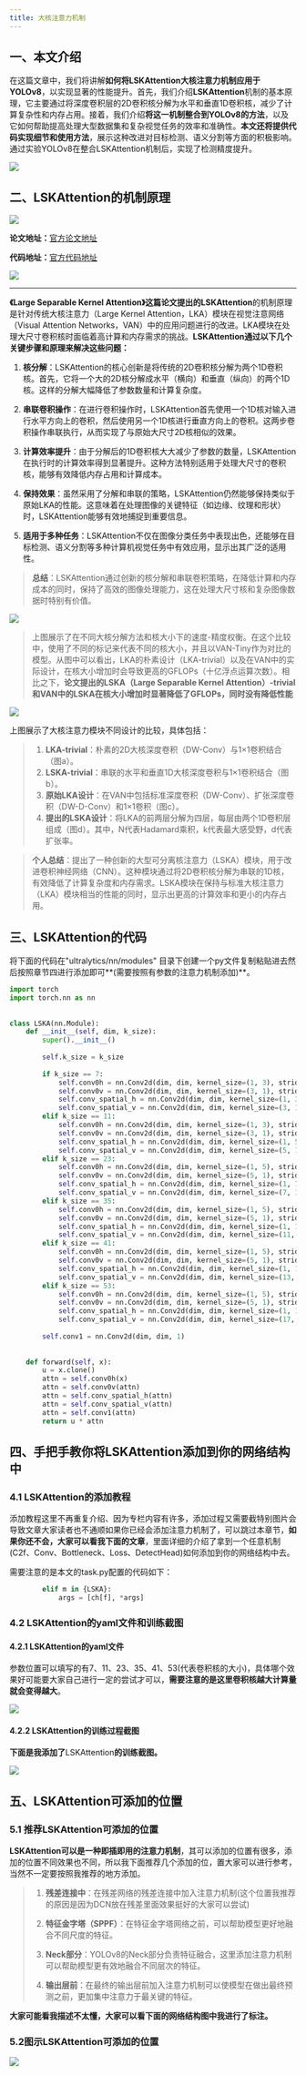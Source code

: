 ```yaml
---
title: 大核注意力机制
---
```

一、本文介绍 
-------

在这篇文章中，我们将讲解**如何将LSKAttention大核注意力机制应用于YOLOv8**，以实现显著的性能提升。首先，我们介绍**LSKAttention**机制的基本原理，它主要通过将深度卷积层的2D卷积核分解为水平和垂直1D卷积核，减少了计算复杂性和内存占用。接着，我们介绍**将这一机制整合到YOLOv8的方法**，以及它如何帮助提高处理大型数据集和复杂视觉任务的效率和准确性。**本文还将提供代码实现细节和使用方法**，展示这种改进对目标检测、语义分割等方面的积极影响。通过实验YOLOv8在整合LSKAttention机制后，实现了检测精度提升。

![](https://yangyang666.oss-cn-chengdu.aliyuncs.com/typoraImages/4b39eeb20ce74c5fabed0b9569690441.png)

二、LSKAttention的机制原理 
--------------------

![](https://yangyang666.oss-cn-chengdu.aliyuncs.com/typoraImages/c9a46a0bb241421ba8315e921fe5bfba.png)

**论文地址：**[官方论文地址](https://arxiv.org/pdf/2309.01439.pdf "官方论文地址")

**代码地址：**[官方代码地址](https://github.com/StevenLauHKHK/Large-Separable-Kernel-Attention "官方代码地址")

![](https://yangyang666.oss-cn-chengdu.aliyuncs.com/typoraImages/b5b4bb706d524863929cbd72ad7cbbb0.png)

* * *

**《Large Separable Kernel Attention》**这篇论文提出的**LSKAttention**的机制原理是针对传统大核注意力（Large Kernel Attention，LKA）模块在视觉注意网络（Visual Attention Networks，VAN）中的应用问题进行的改进。LKA模块在处理大尺寸卷积核时面临着高计算和内存需求的挑战。**LSKAttention通过以下几个关键步骤和原理来解决这些问题：**

1.  **核分解**：LSKAttention的核心创新是将传统的2D卷积核分解为两个1D卷积核。首先，它将一个大的2D核分解成水平（横向）和垂直（纵向）的两个1D核。这样的分解大幅降低了参数数量和计算复杂度。
    
2.  **串联卷积操作**：在进行卷积操作时，LSKAttention首先使用一个1D核对输入进行水平方向上的卷积，然后使用另一个1D核进行垂直方向上的卷积。这两步卷积操作串联执行，从而实现了与原始大尺寸2D核相似的效果。
    
3.  **计算效率提升**：由于分解后的1D卷积核大大减少了参数的数量，LSKAttention在执行时的计算效率得到显著提升。这种方法特别适用于处理大尺寸的卷积核，能够有效降低内存占用和计算成本。
    
4.  **保持效果**：虽然采用了分解和串联的策略，LSKAttention仍然能够保持类似于原始LKA的性能。这意味着在处理图像的关键特征（如边缘、纹理和形状）时，LSKAttention能够有效地捕捉到重要信息。
    
5.  **适用于多种任务**：LSKAttention不仅在图像分类任务中表现出色，还能够在目标检测、语义分割等多种计算机视觉任务中有效应用，显示出其广泛的适用性。
    

> **总结**：LSKAttention通过创新的核分解和串联卷积策略，在降低计算和内存成本的同时，保持了高效的图像处理能力，这在处理大尺寸核和复杂图像数据时特别有价值。

![](https://yangyang666.oss-cn-chengdu.aliyuncs.com/typoraImages/83df29a950b1454792cdb429089a126c.png)

> 上图展示了在不同大核分解方法和核大小下的速度-精度权衡。在这个比较中，使用了不同的标记来代表不同的核大小，并且以VAN-Tiny作为对比的模型。从图中可以看出，LKA的朴素设计（LKA-trivial）以及在VAN中的实际设计，在核大小增加时会导致更高的GFLOPs（十亿浮点运算次数）。相比之下，**论文提出的LSKA（Large Separable Kernel Attention）-trivial和VAN中的LSKA在核大小增加时显著降低了GFLOPs，同时没有降低性能** 

![](https://yangyang666.oss-cn-chengdu.aliyuncs.com/typoraImages/113cbde4e88d482f950d71a34c95cd69.png)

上图展示了大核注意力模块不同设计的比较，具体包括：

> 1.  **LKA-trivial**：朴素的2D大核深度卷积（DW-Conv）与1×1卷积结合（图a）。
> 2.  **LSKA-trivial**：串联的水平和垂直1D大核深度卷积与1×1卷积结合（图b）。
> 3.  **原始LKA设计**：在VAN中包括标准深度卷积（DW-Conv）、扩张深度卷积（DW-D-Conv）和1×1卷积（图c）。
> 4.  **提出的LSKA设计**：将LKA的前两层分解为四层，每层由两个1D卷积层组成（图d）。其中，N代表Hadamard乘积，k代表最大感受野，d代表扩张率​​。

> **个人总结**：提出了一种创新的大型可分离核注意力（LSKA）模块，用于改进卷积神经网络（CNN）。这种模块通过将2D卷积核分解为串联的1D核，有效降低了计算复杂度和内存需求。LSKA模块在保持与标准大核注意力（LKA）模块相当的性能的同时，显示出更高的计算效率和更小的内存占用。

三、LSKAttention的代码
-----------------

将下面的代码在"ultralytics/nn/modules" 目录下创建一个py文件复制粘贴进去然后按照章节四进行添加即可**(需要按照有参数的注意力机制添加)**。

```python
import torch
import torch.nn as nn
 
 
class LSKA(nn.Module):
    def __init__(self, dim, k_size):
        super().__init__()
 
        self.k_size = k_size
 
        if k_size == 7:
            self.conv0h = nn.Conv2d(dim, dim, kernel_size=(1, 3), stride=(1,1), padding=(0,(3-1)//2), groups=dim)
            self.conv0v = nn.Conv2d(dim, dim, kernel_size=(3, 1), stride=(1,1), padding=((3-1)//2,0), groups=dim)
            self.conv_spatial_h = nn.Conv2d(dim, dim, kernel_size=(1, 3), stride=(1,1), padding=(0,2), groups=dim, dilation=2)
            self.conv_spatial_v = nn.Conv2d(dim, dim, kernel_size=(3, 1), stride=(1,1), padding=(2,0), groups=dim, dilation=2)
        elif k_size == 11:
            self.conv0h = nn.Conv2d(dim, dim, kernel_size=(1, 3), stride=(1,1), padding=(0,(3-1)//2), groups=dim)
            self.conv0v = nn.Conv2d(dim, dim, kernel_size=(3, 1), stride=(1,1), padding=((3-1)//2,0), groups=dim)
            self.conv_spatial_h = nn.Conv2d(dim, dim, kernel_size=(1, 5), stride=(1,1), padding=(0,4), groups=dim, dilation=2)
            self.conv_spatial_v = nn.Conv2d(dim, dim, kernel_size=(5, 1), stride=(1,1), padding=(4,0), groups=dim, dilation=2)
        elif k_size == 23:
            self.conv0h = nn.Conv2d(dim, dim, kernel_size=(1, 5), stride=(1,1), padding=(0,(5-1)//2), groups=dim)
            self.conv0v = nn.Conv2d(dim, dim, kernel_size=(5, 1), stride=(1,1), padding=((5-1)//2,0), groups=dim)
            self.conv_spatial_h = nn.Conv2d(dim, dim, kernel_size=(1, 7), stride=(1,1), padding=(0,9), groups=dim, dilation=3)
            self.conv_spatial_v = nn.Conv2d(dim, dim, kernel_size=(7, 1), stride=(1,1), padding=(9,0), groups=dim, dilation=3)
        elif k_size == 35:
            self.conv0h = nn.Conv2d(dim, dim, kernel_size=(1, 5), stride=(1,1), padding=(0,(5-1)//2), groups=dim)
            self.conv0v = nn.Conv2d(dim, dim, kernel_size=(5, 1), stride=(1,1), padding=((5-1)//2,0), groups=dim)
            self.conv_spatial_h = nn.Conv2d(dim, dim, kernel_size=(1, 11), stride=(1,1), padding=(0,15), groups=dim, dilation=3)
            self.conv_spatial_v = nn.Conv2d(dim, dim, kernel_size=(11, 1), stride=(1,1), padding=(15,0), groups=dim, dilation=3)
        elif k_size == 41:
            self.conv0h = nn.Conv2d(dim, dim, kernel_size=(1, 5), stride=(1,1), padding=(0,(5-1)//2), groups=dim)
            self.conv0v = nn.Conv2d(dim, dim, kernel_size=(5, 1), stride=(1,1), padding=((5-1)//2,0), groups=dim)
            self.conv_spatial_h = nn.Conv2d(dim, dim, kernel_size=(1, 13), stride=(1,1), padding=(0,18), groups=dim, dilation=3)
            self.conv_spatial_v = nn.Conv2d(dim, dim, kernel_size=(13, 1), stride=(1,1), padding=(18,0), groups=dim, dilation=3)
        elif k_size == 53:
            self.conv0h = nn.Conv2d(dim, dim, kernel_size=(1, 5), stride=(1,1), padding=(0,(5-1)//2), groups=dim)
            self.conv0v = nn.Conv2d(dim, dim, kernel_size=(5, 1), stride=(1,1), padding=((5-1)//2,0), groups=dim)
            self.conv_spatial_h = nn.Conv2d(dim, dim, kernel_size=(1, 17), stride=(1,1), padding=(0,24), groups=dim, dilation=3)
            self.conv_spatial_v = nn.Conv2d(dim, dim, kernel_size=(17, 1), stride=(1,1), padding=(24,0), groups=dim, dilation=3)
 
        self.conv1 = nn.Conv2d(dim, dim, 1)
 
 
    def forward(self, x):
        u = x.clone()
        attn = self.conv0h(x)
        attn = self.conv0v(attn)
        attn = self.conv_spatial_h(attn)
        attn = self.conv_spatial_v(attn)
        attn = self.conv1(attn)
        return u * attn
```

四、手把手教你将LSKAttention添加到你的网络结构中
------------------------------

### 4.1 LSKAttention的添加教程

添加教程这里不再重复介绍、因为专栏内容有许多，添加过程又需要截特别图片会导致文章大家读者也不通顺如果你已经会添加注意力机制了，可以跳过本章节，**如果你还不会，大家可以看我下面的文章**，里面详细的介绍了拿到一个任意机制(C2f、Conv、Bottleneck、Loss、DetectHead)如何添加到你的网络结构中去。

需要注意的是本文的task.py配置的代码如下：

```python
        elif m in {LSKA}:
            args = [ch[f], *args]
```

### 4.2 LSKAttention的yaml文件和训练截图

#### 4.2.1 LSKAttention的yaml文件

参数位置可以填写的有7、11、23、35、41、53(代表卷积核的大小)，具体哪个效果好可能要大家自己进行一定的尝试才可以，**需要注意的是这里卷积核越大计算量就会变得越大**。

![](https://yangyang666.oss-cn-chengdu.aliyuncs.com/typoraImages/514c19c651104fbf9d187ca803aea5d4.png)



#### 4.2.2 LSKAttention的训练过程截图 

**下面是我添加了**LSKAttention**的训练截图。**

![](https://yangyang666.oss-cn-chengdu.aliyuncs.com/typoraImages/c9ec05024d134f42b8e7eb9d0f3ba225.png)



五、LSKAttention可添加的位置
--------------------

### 5.1 推荐LSKAttention可添加的位置 

**LSKAttention可以是一种即插即用的注意力机制**，其可以添加的位置有很多，添加的位置不同效果也不同，所以我下面推荐几个添加的位，置大家可以进行参考，当然不一定要按照我推荐的地方添加。

> 1.  **残差连接中**：在残差网络的残差连接中加入注意力机制(这个位置我推荐的原因是因为DCN放在残差里面效果挺好的大家可以尝试)
>     
> 2.  **特征金字塔（SPPF）**：在特征金字塔网络之前，可以帮助模型更好地融合不同尺度的特征。
>     
> 3.  **Neck部分**：YOLOv8的Neck部分负责特征融合，这里添加注意力机制可以帮助模型更有效地融合不同层次的特征。
>     
> 4.  **输出层前**：在最终的输出层前加入注意力机制可以使模型在做出最终预测之前，更加集中注意力于最关键的特征。
>     

**大家可能看我描述不太懂，大家可以看下面的网络结构图中我进行了标注。**

### **5.2图示**LSKAttention**可添加的位置** 

![](https://yangyang666.oss-cn-chengdu.aliyuncs.com/typoraImages/3efa1bc815b6491db9c4fba4b986936b.png)


